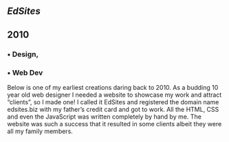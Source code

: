 



## *EdSites*
## 2010

### • Design,
### • Web Dev

Below is one of my earliest creations daring back to 2010. As a budding 10 year old web designer I needed a website to showcase my work and attract “clients”, so I made one! I called it EdSites and registered the domain name edsites.biz with my father’s credit card and got to work. All the HTML, CSS and even the JavaScript was written completely by hand by me. The website was such a success that it resulted in some clients albeit they were all my family members.